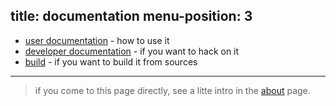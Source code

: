 title: documentation
menu-position: 3
---

 * [user documentation](/sharme/documentation/user.html) - how to use it
 * [developer documentation](/sharme/documentation/developer.html) - if you want to hack on it
 * [build](/sharme/documentation/build.html) - if you want to build it from sources

***

> if you come to this page directly, see a litte intro in the
[about](/sharme/index.html) page.
